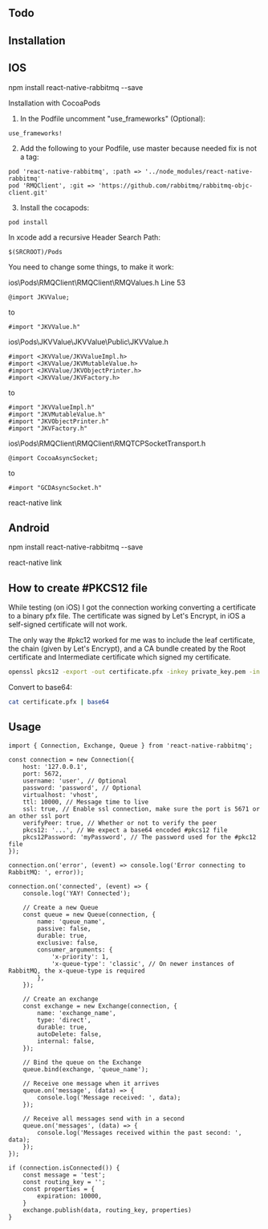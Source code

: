 ## Todo

## Installation

## IOS

npm install react-native-rabbitmq --save

 Installation with CocoaPods

1. In the Podfile uncomment "use_frameworks" (Optional):

```
use_frameworks!
```
2. Add the following to your Podfile, use master because needed fix is not a tag:

```
pod 'react-native-rabbitmq', :path => '../node_modules/react-native-rabbitmq'
pod 'RMQClient', :git => 'https://github.com/rabbitmq/rabbitmq-objc-client.git'
```
3. Install the cocapods:

```
pod install
```



In xcode add a recursive Header Search Path:
```
$(SRCROOT)/Pods
```


You need to change some things, to make it work:

ios\Pods\RMQClient\RMQClient\RMQValues.h Line 53
```
@import JKVValue;
```
to
```
#import "JKVValue.h"
```

ios\Pods\JKVValue\JKVValue\Public\JKVValue.h
```
#import <JKVValue/JKVValueImpl.h>
#import <JKVValue/JKVMutableValue.h>
#import <JKVValue/JKVObjectPrinter.h>
#import <JKVValue/JKVFactory.h>
```
to
```
#import "JKVValueImpl.h"
#import "JKVMutableValue.h"
#import "JKVObjectPrinter.h"
#import "JKVFactory.h"
```

ios\Pods\RMQClient\RMQClient\RMQTCPSocketTransport.h
```
@import CocoaAsyncSocket;
```
to
```
#import "GCDAsyncSocket.h"
```

react-native link


## Android

npm install react-native-rabbitmq --save

react-native link

## How to create #PKCS12 file
While testing (on iOS) I got the connection working converting a certificate to a binary pfx file.
The certificate was signed by Let's Encrypt, in iOS a self-signed certificate will not work.

The only way the #pkc12 worked for me was to include the leaf certificate, the chain (given by Let's Encrypt), and a CA bundle created by the Root certificate and Intermediate certificate which signed my certificate.
 
```bash
openssl pkcs12 -export -out certificate.pfx -inkey private_key.pem -in leaf_certificate.pem -certfile chain.pem -certfile ca.bundle.pem
```

Convert to base64:
```bash
cat certificate.pfx | base64
```



## Usage
```
import { Connection, Exchange, Queue } from 'react-native-rabbitmq';

const connection = new Connection({
    host: '127.0.0.1',
    port: 5672,
    username: 'user', // Optional
    password: 'password', // Optional
    virtualhost: 'vhost',
    ttl: 10000, // Message time to live
    ssl: true, // Enable ssl connection, make sure the port is 5671 or an other ssl port
    verifyPeer: true, // Whether or not to verify the peer
    pkcs12: '...', // We expect a base64 encoded #pkcs12 file
    pkcs12Password: 'myPassword', // The password used for the #pkc12 file
});

connection.on('error', (event) => console.log('Error connecting to RabbitMQ: ', error));

connection.on('connected', (event) => {
    console.log('YAY! Connected');

    // Create a new Queue 
    const queue = new Queue(connection, {
        name: 'queue_name',
        passive: false,
        durable: true,
        exclusive: false,
        consumer_arguments: {
            'x-priority': 1,
            'x-queue-type': 'classic', // On newer instances of RabbitMQ, the x-queue-type is required
        },
    });

    // Create an exchange 
    const exchange = new Exchange(connection, {
        name: 'exchange_name',
        type: 'direct',
        durable: true,
        autoDelete: false,
        internal: false,
    });

    // Bind the queue on the Exchange
    queue.bind(exchange, 'queue_name');

    // Receive one message when it arrives
    queue.on('message', (data) => {
        console.log('Message received: ', data);
    });

    // Receive all messages send with in a second
    queue.on('messages', (data) => {
        console.log('Messages received within the past second: ', data);
    });
});

if (connection.isConnected()) {
    const message = 'test';
    const routing_key = '';
    const properties = {
    	expiration: 10000,
    }
    exchange.publish(data, routing_key, properties)
}

```
